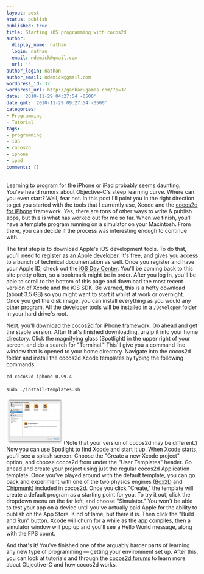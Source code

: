 ```yaml
---
layout: post
status: publish
published: true
title: Starting iOS programming with cocos2d
author:
  display_name: nathan
  login: nathan
  email: ndemick@gmail.com
  url: ''
author_login: nathan
author_email: ndemick@gmail.com
wordpress_id: 37
wordpress_url: http://ganbarugames.com/?p=37
date: '2010-11-29 04:27:54 -0500'
date_gmt: '2010-11-29 09:27:54 -0500'
categories:
- Programming
- Tutorial
tags:
- programming
- iOS
- cocos2d
- iphone
- ipad
comments: []
---
```

<p>Learning to program for the iPhone or iPad probably seems daunting. You've heard rumors about Objective-C's steep learning curve. Where can you even start? Well, fear not. In this post I'll point you in the right direction to get you started with the tools that I currently use, Xcode and the <a href="http://www.cocos2d-iphone.org/about" title="cocos2d for iPhone">cocos2d for iPhone</a> framework. Yes, there are tons of other ways to write & publish apps, but this is what has worked out for me so far. When we finish, you'll have a template program running on a simulator on your Macintosh. From there, you can decide if the process was interesting enough to continue with.</p>
<p>The first step is to download Apple's iOS development tools. To do that, you'll need to <a href="http://developer.apple.com/programs/register/">register as an Apple developer</a>. It's free, and gives you access to a bunch of technical documentation as well. Once you register and have your Apple ID, check out the <a href="http://developer.apple.com/devcenter/ios/index.action">iOS Dev Center</a>. You'll be coming back to this site pretty often, so a bookmark might be in order. After you log in, you'll be able to scroll to the bottom of this page and download the most recent version of Xcode and the iOS SDK. Be warned, this is a hefty download (about 3.5 GB) so you might want to start it whilst at work or overnight. Once you get the disk image, you can install everything as you would any other program. All the developer tools will be installed in a <code>/Developer</code> folder in your hard drive's root.</p>
<p>Next, you'll <a href="http://www.cocos2d-iphone.org/download">download the cocos2d for iPhone framework</a>. Go ahead and get the stable version. After that's finished downloading, unzip it into your home directory. Click the magnifying glass (Spotlight) in the upper right of your screen, and do a search for "Terminal." This'll give you a command line window that is opened to your home directory. Navigate into the cocos2d folder and install the cocos2d Xcode templates by typing the following commands:</p>
<p><code>cd cocos2d-iphone-0.99.4<br />
sudo ./install-templates.sh</code></p>
<p><a href="/assets/uploads/2010/11/new-cocos2d-project.png"><img src="/assets/uploads/2010/11/new-cocos2d-project-150x124.png" alt="" title="new-cocos2d-project" width="150" height="124" class="alignright size-thumbnail wp-image-59" /></a>(Note that your version of cocos2d may be different.) Now you can use Spotlight to find Xcode and start it up. When Xcode starts, you'll see a splash screen. Choose the "Create a new Xcode project" option, and choose cocos2d from under the "User Templates" header. Go ahead and create your project using just the regular cocos2d Application template. Once you've played around with the default template, you can go back and experiment with one of the two physics engines (<a href="http://www.box2d.org/">Box2D</a> and <a href="http://code.google.com/p/chipmunk-physics/">Chipmunk</a>) included in cocos2d. Once you click "Create," the template will create a default program as a starting point for you. To try it out, click the dropdown menu on the far left, and choose "Simulator." You won't be able to test your app on a device until you've actually paid Apple for the ability to publish on the App Store. Kind of lame, but there it is. Then click the "Build and Run" button. Xcode will churn for a while as the app compiles, then a simulator window will pop up and you'll see a Hello World message, along with the FPS count. </p>
<p>And that's it! You've finished one of the arguably harder parts of learning any new type of programming &mdash; getting your environment set up. After this, you can look at tutorials and through the <a href="http://www.cocos2d-iphone.org/forum/">cocos2d forums</a> to learn more about Objective-C and how cocos2d works.</p>
